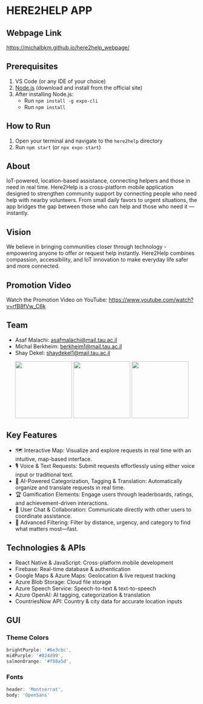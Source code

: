 # HERE2HELP APP
## Webpage Link
https://michalbkm.github.io/here2help_webpage/

## Prerequisites

1. VS Code (or any IDE of your choice)  
2. [Node.js](https://nodejs.org/) (download and install from the official site)  
3. After installing Node.js:
   - Run `npm install -g expo-cli`  
   - Run `npm install`

## How to Run

1. Open your terminal and navigate to the `here2help` directory  
2. Run `npm start` (or `npx expo start`)

## About
IoT-powered, location-based assistance, connecting helpers and those in need in real time.
Here2Help is a cross-platform mobile application designed to strengthen community support by connecting people who need help with nearby volunteers. 
From small daily favors to urgent situations, the app bridges the gap between those who can help and those who need it — instantly.

## Vision
We believe in bringing communities closer through technology - empowering anyone to offer or request help instantly.
Here2Help combines compassion, accessibility, and IoT innovation to make everyday life safer and more connected.

## Promotion Video
Watch the Promotion Video on YouTube: https://www.youtube.com/watch?v=rfB8fVw_C6k

## Team
* Asaf Malachi: asafmalachi@mail.tau.ac.il
* Michal Berkheim: berkheim1@mail.tau.ac.il
* Shay Dekel: shaydekel1@mail.tau.ac.il

<p float="left" align="center"> <img src="here2help/assets/Asaf.jpeg" width="150" text="Asaf Malachi" /> <img src="here2help/assets/Michal.png" width="150" /> <img src="here2help/assets/Shay.png" width="150" /> </p>

## Key Features
* 🗺 Interactive Map: Visualize and explore requests in real time with an intuitive, map-based interface.
* 🎙 Voice & Text Requests: Submit requests effortlessly using either voice input or traditional text.
* 🧠 AI-Powered Categorization, Tagging & Translation: Automatically organize and translate requests in real time.
* 🏆 Gamification Elements: Engage users through leaderboards, ratings, and achievement-driven interactions.
* 💬 User Chat & Collaboration: Communicate directly with other users to coordinate assistance.
* 🎯 Advanced Filtering: Filter by distance, urgency, and category to find what matters most—fast.

## Technologies & APIs
* React Native & JavaScript: Cross-platform mobile development
* Firebase: Real-time database & authentication
* Google Maps & Azure Maps: Geolocation & live request tracking
* Azure Blob Storage: Cloud file storage
* Azure Speech Service: Speech-to-text & text-to-speech
* Azure OpenAI: AI tagging, categorization & translation
* CountriesNow API: Country & city data for accurate location inputs

## GUI
### Theme Colors
```js
brightPurple: '#6e3cbc',
midPurple: '#824d99',
salmonOrange: '#f08a5d',
```

### Fonts
```js
header: 'Montserrat',
body: 'OpenSans'
```
